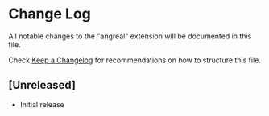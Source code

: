 # Change Log

All notable changes to the "angreal" extension will be documented in this file.

Check [Keep a Changelog](http://keepachangelog.com/) for recommendations on how to structure this file.

## [Unreleased]

- Initial release